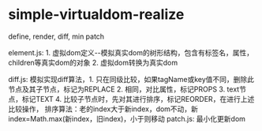 # simple-virtualdom-realize
define, render, diff, min patch 

element.js: 1. 虚拟dom定义--模拟真实dom的树形结构，包含有标签名，属性，children等真实dom的对象
            2. 虚拟dom转换为真实dom
            
diff.js: 模拟实现diff算法，1. 只在同级比较，如果tagName或key值不同，删除此节点及其子节点，标记为REPLACE
                         2. 相同，对比属性，标记PROPS
                         3. text节点，标记TEXT
                         4. 比较子节点时，先对其进行排序，标记REORDER，在进行上述比较操作，
                            排序算法：老的index大于新index，dom不动，新index=Math.max(新index，旧index)，小于则移动
patch.js: 最小化更新dom
